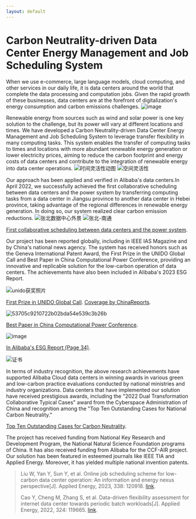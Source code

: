 ```yaml
---
layout: default
---
```


# Carbon Neutrality-driven Data Center Energy Management and Job Scheduling System

When we use e-commerce, large language models, cloud computing, and other services in our daily life, it is data centers around the world that complete the data processing and computation jobs. Given the rapid growth of these businesses, data centers are at the forefront of digitalization's energy consumption and carbon emissions challenges.
![image](https://github.com/ncepu-alibaba/0124_test_cayman.github.io/assets/157337916/6f466776-62e3-4654-8e09-6215aea8a15b)

Renewable energy from sources such as wind and solar power is one key solution to the challenge, but its power will vary at different locations and times. We have developed a Carbon Neutrality-driven Data Center Energy Management and Job Scheduling System to leverage transfer flexibility in many computing tasks. This system enables the transfer of computing tasks to times and locations with more abundant renewable energy generation or lower electricity prices, aiming to reduce the carbon footprint and energy costs of data centers and contribute to the integration of renewable energy into data center operations.
![时间灵活性动图](https://github.com/ncepu-alibaba/0124_test_cayman.github.io/assets/157337916/998020f6-5018-4c88-a6c2-72bbd3352a2b)
![空间灵活性](https://github.com/ncepu-alibaba/0124_test_cayman.github.io/assets/157337916/67363c26-18f1-4181-9014-58be9dcc40e9)

Our approach has been applied and verified in Alibaba's data centers.In April 2022, we successfully achieved the first collaborative scheduling between data centers and the power system by transferring computing tasks from a data center in Jiangsu province to another data center in Hebei province, taking advantage of the regional differences in renewable energy generation. In doing so, our system realized clear carbon emission reductions.
![张北数据中心外景](https://github.com/ncepu-alibaba/0124_test_cayman.github.io/assets/157337916/dc88d8d9-9061-4456-a6a1-e026301e604b)
![张北-南通](https://github.com/ncepu-alibaba/0124_test_cayman.github.io/assets/157337916/ce9282f8-e314-4d5d-a674-06d55342c370)

[First collaborative scheduling between data centers and the power system](http://www.xinhuanet.com/energy/20220614/61c7291411ca42169f09045d084a4f6e/c.html).


Our project has been reported globally, including in IEEE IAS Magazine and by China's national news agency. The system has received honors such as the Geneva International Patent Award, the First Prize in the UNIDO Global Call and Best Paper in China Computational Power Conference, providing an innovative and replicable solution for the low-carbon operation of data centers. The achievements have also been included in Alibaba's 2023 ESG Report.

![unido获奖照片](https://github.com/alibabacloud-ncepu/energy-aware-IDC.github.io/assets/158121496/9e1f5bf7-cde1-4aad-b51f-6f171fea2326)

[First Prize in UNIDO Global Call](https://www.alizila.com/alibaba-news-roundup-aliexpress-spain-wins-e-commerce-award-alibaba-cloud-recognized-for-energy-efficiency-tools/).
[Coverage by ChinaReports](http://www.chinareports.org.cn/tytxy/2023/1110/40841.html).

![53705c9210722b02bda54e539c3b26b](https://github.com/alibabacloud-ncepu/energy-aware-IDC.github.io/assets/158121496/7b7299a3-bc21-4f15-885f-eecac56ac4a3)

[Best Paper in China Computational Power Conference](https://mp.weixin.qq.com/s/eg3T0m9yvFsY4-ayfz9thQ).

![image](https://github.com/alibabacloud-ncepu/energy-aware-IDC.github.io/assets/158121496/4f7332a8-78f0-40bb-b6be-2bb00a02635a)

[In Alibaba's ESG Report (Page 34)](https://www.alibabagroup.com/esg).

![证书](https://github.com/alibabacloud-ncepu/energy-aware-IDC.github.io/assets/158121496/6c9bce2b-441b-47bf-a500-6d7d109b2d2a)


In terms of industry recognition, the above research achievements have supported Alibaba Cloud data centers in winning awards in various green and low-carbon practice evaluations conducted by national ministries and industry organizations. Data centers that have implemented our solution have received prestigious awards, including the "2022 Dual Transformation Collaborative Typical Cases" award from the Cyberspace Administration of China and recognition among the "Top Ten Outstanding Cases for National Carbon Neutrality."

[Top Ten Outstanding Cases for Carbon Neutrality](https://mp.weixin.qq.com/s/vrcZo0V1qIyWjVAg5VPm4A).

The project has received funding from National Key Research and Development Program, the National Natural Science Foundation programs of China. It has also received funding from Alibaba for the CCF-AIR project. Our solution has been featured in esteemed journals like IEEE TIA and Applied Energy. Moreover, it has yielded multiple national invention patents.
> Liu W, Yan Y, Sun Y, et al. Online job scheduling scheme for low-carbon data center operation: An information and energy nexus perspective[J]. Applied Energy, 2023, 338: 120918.
> [link](https://www.sciencedirect.com/science/article/abs/pii/S0306261923002829).
> 
>  Cao Y, Cheng M, Zhang S, et al. Data-driven flexibility assessment for internet data center towards periodic batch workloads[J]. Applied Energy, 2022, 324: 119665.
> [link](https://www.sciencedirect.com/science/article/abs/pii/S0306261922009631).


